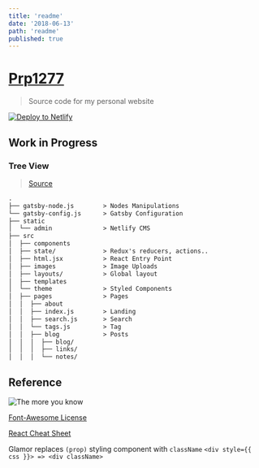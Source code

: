 ```yaml
---
title: 'readme'
date: '2018-06-13'
path: 'readme'
published: true
---
```

# [Prp1277](https://prp1277.github.io)
>Source code for my personal website

[![Deploy to Netlify](https://www.netlify.com/img/deploy/button.svg)](https://app.netlify.com/start/deploy?repository=https://github.com/prp1277/prp1277.github.io)

## Work in Progress

### Tree View
>[Source](https://github.com/wangsongiam/songwang.io/blob/master/README.md)

```md
.
├── gatsby-node.js        > Nodes Manipulations
└── gatsby-config.js      > Gatsby Configuration
├── static
│  └── admin              > Netlify CMS
├── src
│  ├── components
│  ├── state/             > Redux's reducers, actions..
│  ├── html.jsx           > React Entry Point
│  ├── images             > Image Uploads
│  ├── layouts/           > Global layout
│  ├── templates
│  └── theme              > Styled Components
│  ├── pages              > Pages
│  │  ├── about
│  │  ├── index.js        > Landing
│  │  ├── search.js       > Search
│  │  └── tags.js         > Tag
│  │  ├── blog            > Posts
│  │  │  ├── blog/
│  │  │  ├── links/
│  │  │  └── notes/
```

## Reference

![The more you know](https://media.giphy.com/media/3og0IMJcSI8p6hYQXS/giphy.gif)

[Font-Awesome License](https://fontawesome.com/license)

[React Cheat Sheet](https://reactcheatsheet.com)

Glamor replaces `(prop)` styling component with `className`
`<div style={{ css }}> => <div className>`